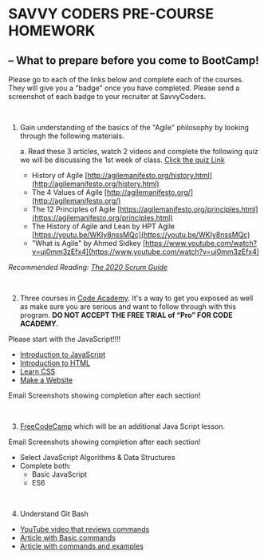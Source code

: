 # SAVVY CODERS PRE-COURSE HOMEWORK

## – What to prepare before you come to BootCamp!

Please go to each of the links below and complete each of the courses. They will give you a "badge" once you have completed. Please send a screenshot of each badge to your recruiter at SavvyCoders.

<br>

1. Gain understanding of the basics of the "Agile" philosophy by looking through the following materials.

   a. Read these 3 articles, watch 2 videos and complete the following quiz we will be discussing the 1st week of class. [Click the quiz Link](https://docs.google.com/forms/d/e/1FAIpQLSfRms_ircpDWPADaI7XlEjwihHQMzUOBy7HxeR6PJGItjAW3Q/viewform?usp=sf_link)

      - History of Agile [http://agilemanifesto.org/history.html](http://agilemanifesto.org/history.html)
      - The 4 Values of Agile [http://agilemanifesto.org/](http://agilemanifesto.org/)
      - The 12 Principles of Agile [https://agilemanifesto.org/principles.html](https://agilemanifesto.org/principles.html)
      - The History of Agile and Lean by HPT Agile [https://youtu.be/WKIy8nssMQc](https://youtu.be/WKIy8nssMQc)
      - "What is Agile" by Ahmed Sidkey [https://www.youtube.com/watch?v=uj0mm3zEfx4](https://www.youtube.com/watch?v=uj0mm3zEfx4)

*Recommended Reading: [The 2020 Scrum Guide](https://scrumguides.org/scrum-guide.html)*

<br>

2. Three courses in [Code Academy](https://www.codecademy.com/catalog). It's a way to get you exposed as well as make sure you are serious and want to follow through with this program. **DO NOT ACCEPT THE FREE TRIAL of “Pro” FOR CODE ACADEMY**.

Please start with the JavaScript!!!!

- [Introduction to JavaScript](https://www.codecademy.com/learn/introduction-to-javascript)
- [Introduction to HTML](https://www.codecademy.com/learn/learn-html)
- [Learn CSS](https://www.codecademy.com/learn/learn-css)
- [Make a Website](https://www.codecademy.com/learn/make-a-website)

Email Screenshots showing completion after each section!

<br>

3. [FreeCodeCamp](https://www.freecodecamp.org/) which will be an additional Java Script lesson.

Email Screenshots showing completion after each section!

- Select JavaScript Algorithms & Data Structures
- Complete both:
   - Basic JavaScript
   - ES6

<br>

4. Understand Git Bash

- [YouTube video that reviews commands](https://www.youtube.com/watch?v=oQc-2gsjgDg)
- [Article with Basic commands](https://www.freecodecamp.org/news/understanding-git-basics-commands-tips-tricks/)
- [Article with commands and examples](https://dzone.com/articles/top-20-git-commands-with-examples)

